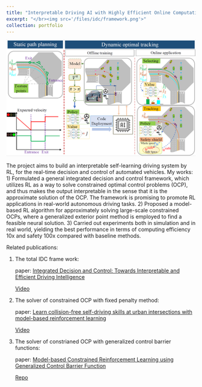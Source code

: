 ```yaml
---
title: "Interpretable Driving AI with Highly Efficient Online Computation and Self-evolution Ability"
excerpt: "</br><img src='/files/idc/framework.png'>"
collection: portfolio
---
```


![fig](/files/idc/framework.png)

The project aims to build an interpretable self-learning driving system by RL, for the real-time decision and control of automated vehicles. My works: 1) Formulated a general integrated decision and control framework, which utilizes RL as a way to solve constrained optimal control problems (OCP), and thus makes the output interpretable in the sense that it is the approximate solution of the OCP. The framework is promising to promote RL applications in real-world autonomous driving tasks. 2) Proposed a model-based RL algorithm for approximately solving large-scale constrained OCPs, where a generalized exterior point method is employed to find a feasible neural solution. 3) Carried out experiments both in simulation and in real world, yielding the best performance in terms of computing efficiency 10x and safety 100x compared with baseline methods.

Related publications:

1. The total IDC frame work:

   paper: [Integrated Decision and Control: Towards Interpretable and Efficient Driving Intelligence](https://idthanm.github.io/publication/integrated/)

   [Video](https://space.bilibili.com/363124977/channel/detail?cid=177421)

2. The solver of constrained OCP with fixed penalty method:

   paper: [Learn collision-free self-driving skills at urban intersections with model-based reinforcement learning](https://idthanm.github.io/publication/idc_itsc/)

   [Video](https://space.bilibili.com/363124977/channel/detail?cid=178813&ctype=0)

3. The solver of constrianed OCP with generalized control barrier functions:

   paper: [Model-based Constrained Reinforcement Learning using Generalized Control Barrier Function](https://mahaitongdae.github.io/publication/iros21)

   [Repo](https://github.com/mahaitongdae/safe_exp_env)
 
